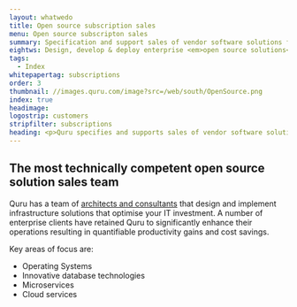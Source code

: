 ```yaml
---
layout: whatwedo
title: Open source subscription sales
menu: Open source subscripton sales
summary: Specification and support sales of vendor software solutions from the key global open source companies.
eightws: Design, develop & deploy enterprise <em>open source solutions</em>
tags:
  - Index
whitepapertag: subscriptions
order: 3
thumbnail: //images.quru.com/image?src=/web/south/OpenSource.png
index: true
headimage:
logostrip: customers
stripfilter: subscriptions
heading: <p>Quru specifies and supports sales of vendor software solutions from the [key global open source companies](/vendors/ "Quru's vendor partners"). We supply open source 3<sup>rd</sup> party solutions that allow companies to deploy and manage business grade infrastructure and applications. We have a history of saving clients substantial costs by ensuring that they have the right open source subscriptions for their needs.</p>
---
```


## The most technically competent open source solution sales team

Quru has a team of [architects and consultants](/whatwedo/consultingdesigndeployment.html "Quru's consulting services") that design and implement infrastructure solutions that optimise your IT investment. A number of enterprise clients have retained Quru to significantly enhance their operations resulting in quantifiable productivity gains and cost savings.

Key areas of focus are:

* Operating Systems
* Innovative database technologies
* Microservices
* Cloud services
